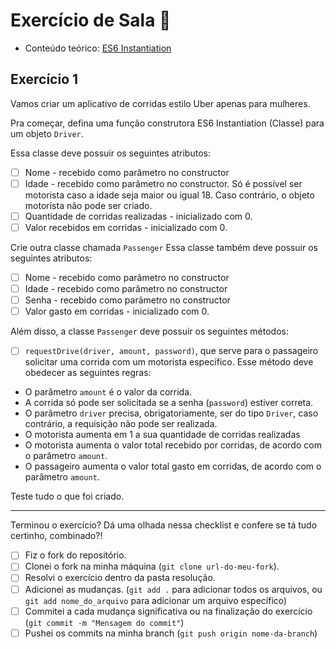 # Exercício de Sala 🏫  

- Conteúdo teórico: 
[ES6 Instantiation](https://github.com/reprograma/on21-imersao-js-S6-Prototype-2#es6-instantiation)

## Exercício 1

Vamos criar um aplicativo de corridas estilo Uber apenas para mulheres.

Pra começar, defina uma função construtora ES6 Instantiation (Classe) para um objeto `Driver`.

Essa classe deve possuir os seguintes atributos:
- [ ] Nome - recebido como parâmetro no constructor
- [ ] Idade - recebido como parâmetro no constructor. Só é possível ser motorista caso a idade seja maior ou igual 18. Caso contrário, o objeto motorista não pode ser criado.
- [ ] Quantidade de corridas realizadas - inicializado com 0.
- [ ] Valor recebidos em corridas - inicializado com 0.

Crie outra classe chamada `Passenger`
Essa classe também deve possuir os seguintes atributos:
- [ ] Nome - recebido como parâmetro no constructor
- [ ] Idade - recebido como parâmetro no constructor
- [ ] Senha - recebido como parâmetro no constructor
- [ ] Valor gasto em corridas - inicializado com 0.

Além disso, a classe `Passenger` deve possuir os seguintes métodos:
- [ ] `requestDrive(driver, amount, password)`, que serve para o passageiro solicitar uma corrida com um motorista específico.
Esse método deve obedecer as seguintes regras:
- O parâmetro `amount` é o valor da corrida.
- A corrida só pode ser solicitada se a senha (`password`) estiver correta.
- O parâmetro `driver` precisa, obrigatoriamente, ser do tipo `Driver`, caso contrário, a requisição não pode ser realizada.
- O motorista aumenta em 1 a sua quantidade de corridas realizadas
- O motorista aumenta o valor total recebido por corridas, de acordo com o parâmetro `amount`.
- O passageiro aumenta o valor total gasto em corridas, de acordo com o parâmetro `amount`.

Teste tudo o que foi criado.

---

Terminou o exercício? Dá uma olhada nessa checklist e confere se tá tudo certinho, combinado?!

- [ ] Fiz o fork do repositório.
- [ ] Clonei o fork na minha máquina (`git clone url-do-meu-fork`).
- [ ] Resolvi o exercício dentro da pasta resolução.
- [ ] Adicionei as mudanças. (`git add .` para adicionar todos os arquivos, ou `git add nome_do_arquivo` para adicionar um arquivo específico)
- [ ] Commitei a cada mudança significativa ou na finalização do exercício (`git commit -m "Mensagem do commit"`)
- [ ] Pushei os commits na minha branch (`git push origin nome-da-branch`)
